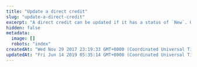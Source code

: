 ```yaml
---
title: "Update a direct credit"
slug: "update-a-direct-credit"
excerpt: "A direct credit can be updated if it has a status of `New`. Once direct credits have been submitted to the financial institution, they are locked and can only be updated by the Cloud Payments system."
hidden: false
metadata: 
  image: []
  robots: "index"
createdAt: "Wed Nov 29 2017 23:19:33 GMT+0000 (Coordinated Universal Time)"
updatedAt: "Fri Jun 14 2019 05:35:14 GMT+0000 (Coordinated Universal Time)"
---
```

